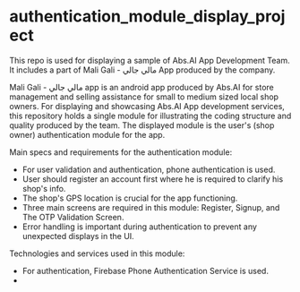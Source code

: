 # authentication_module_display_project
This repo is used for displaying a sample of Abs.AI App Development Team. It includes a part of Mali Gali - مالي جالي App produced by the company.

Mali Gali - مالي جالي app is an android app produced by Abs.AI for store management and selling assistance for small to medium sized local shop owners.
For displaying and showcasing Abs.AI App development services, this repository holds a single module for illustrating the coding structure and quality produced by the team. The displayed module is the user's (shop owner) authentication module for the app. 

Main specs and requirements for the authentication module:
- For user validation and authentication, phone authentication is used.
- User should register an account first where he is required to clarify his shop's info.
- The shop's GPS location is crucial for the app functioning.
- Three main screens are required in this module: Register, Signup, and The OTP Validation Screen.
- Error handling is important during authentication to prevent any unexpected displays in the UI.

Technologies and services used in this module:
- For authentication, Firebase Phone Authentication Service is used.
-  
